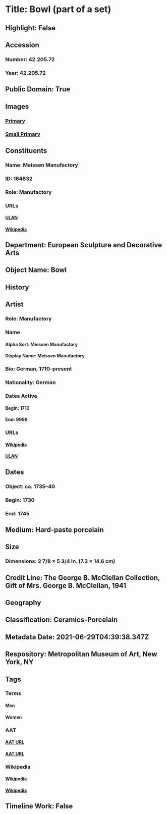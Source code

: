 # Title: Bowl (part of a set)
## Highlight: False
## Accession
### Number: 42.205.72
### Year: 42.205.72
## Public Domain: True
## Images
### [Primary](https://images.metmuseum.org/CRDImages/es/original/133589.jpg)
### [Small Primary](https://images.metmuseum.org/CRDImages/es/web-large/133589.jpg)
## Constituents
### Name: Meissen Manufactory
### ID: 164832
### Role: Manufactory
### URLs
#### [ULAN](http://vocab.getty.edu/page/ulan/500054662)
#### [Wikipedia](https://www.wikidata.org/wiki/Q822407)
## Department: European Sculpture and Decorative Arts
## Object Name: Bowl
## History
## Artist
### Role: Manufactory
### Name
#### Alpha Sort: Meissen Manufactory
#### Display Name: Meissen Manufactory
### Bio: German, 1710–present
### Nationality: German
### Dates Active
#### Begin: 1710
#### End: 9999
### URLs
#### [Wikipedia](https://www.wikidata.org/wiki/Q822407)
#### [ULAN](http://vocab.getty.edu/page/ulan/500054662)
## Dates
### Object: ca. 1735–40
### Begin: 1730
### End: 1745
## Medium: Hard-paste porcelain
## Size
### Dimensions: 2 7/8 × 5 3/4 in. (7.3 × 14.6 cm)
## Credit Line: The George B. McClellan Collection, Gift of Mrs. George B. McClellan, 1941
## Geography
## Classification: Ceramics-Porcelain
## Metadata Date: 2021-06-29T04:39:38.347Z
## Respository: Metropolitan Museum of Art, New York, NY
## Tags
### Terms
#### Men
#### Women
### AAT
#### [AAT URL](http://vocab.getty.edu/page/aat/300025928)
#### [AAT URL](http://vocab.getty.edu/page/aat/300025943)
### Wikipedia
#### [Wikipedia]()
#### [Wikipedia]()
## Timeline Work: False